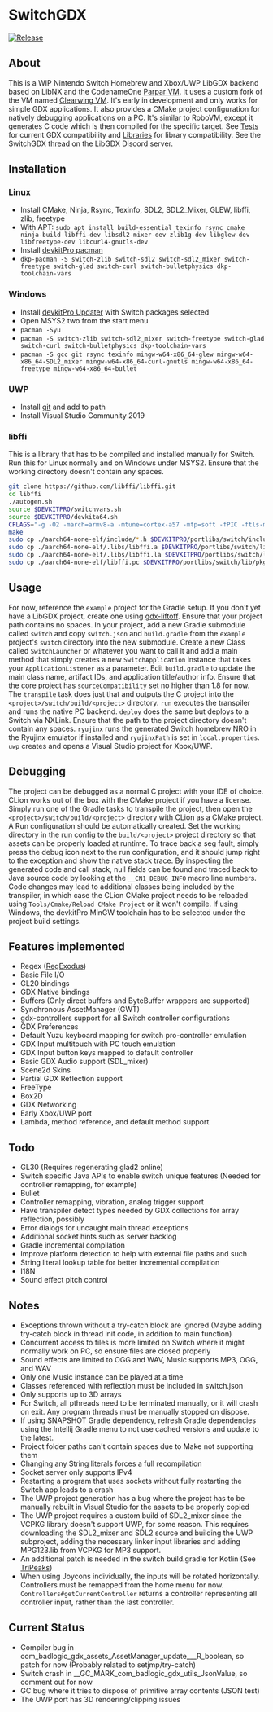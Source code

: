 # SwitchGDX
[![Release](https://jitpack.io/v/com.thelogicmaster/switch-gdx.svg)](https://jitpack.io/#com.thelogicmaster/switch-gdx)

## About
This is a WIP Nintendo Switch Homebrew and Xbox/UWP LibGDX backend based on LibNX and the CodenameOne [Parpar VM](https://github.com/codenameone/CodenameOne/tree/master/vm). 
It uses a custom fork of the VM named [Clearwing VM](https://github.com/TheLogicMaster/clearwing-vm).
It's early in development and only works for simple GDX applications. It also provides a CMake project configuration for natively debugging applications 
on a PC. It's similar to RoboVM, except it generates C code which is then compiled for the specific target. See [Tests](TESTS.md)
for current GDX compatibility and [Libraries](LIBRARIES.md) for library compatibility. 
See the SwitchGDX [thread](https://discord.com/channels/348229412858101762/965372515285352468) on the LibGDX Discord server.

## Installation

### Linux
- Install CMake, Ninja, Rsync, Texinfo, SDL2, SDL2_Mixer, GLEW, libffi, zlib, freetype
- With APT: `sudo apt install build-essential texinfo rsync cmake ninja-build libffi-dev libsdl2-mixer-dev zlib1g-dev libglew-dev libfreetype-dev libcurl4-gnutls-dev`
- Install [devkitPro pacman](https://github.com/devkitPro/pacman/releases/tag/v1.0.2)
- `dkp-pacman -S switch-zlib switch-sdl2 switch-sdl2_mixer switch-freetype switch-glad switch-curl switch-bulletphysics dkp-toolchain-vars`

### Windows
- Install [devkitPro Updater](https://github.com/devkitPro/installer/releases/latest) with Switch packages selected
- Open MSYS2 two from the start menu
- `pacman -Syu`
- `pacman -S switch-zlib switch-sdl2_mixer switch-freetype switch-glad switch-curl switch-bulletphysics dkp-toolchain-vars`
- `pacman -S gcc git rsync texinfo mingw-w64-x86_64-glew mingw-w64-x86_64-SDL2_mixer mingw-w64-x86_64-curl-gnutls mingw-w64-x86_64-freetype mingw-w64-x86_64-bullet`

### UWP
- Install [git](https://git-scm.com/downloads) and add to path
- Install Visual Studio Community 2019

### libffi
This is a library that has to be compiled and installed manually for Switch. Run this for Linux normally and on Windows under 
MSYS2. Ensure that the working directory doesn't contain any spaces.
``` bash
git clone https://github.com/libffi/libffi.git
cd libffi
./autogen.sh
source $DEVKITPRO/switchvars.sh
source $DEVKITPRO/devkita64.sh
CFLAGS="-g -O2 -march=armv8-a -mtune=cortex-a57 -mtp=soft -fPIC -ftls-model=local-exec" CHOST=aarch64-none-elf ./configure --prefix="$DEVKITPRO/portlibs/switch" --host=aarch64-none-elf
make
sudo cp ./aarch64-none-elf/include/*.h $DEVKITPRO/portlibs/switch/include/
sudo cp ./aarch64-none-elf/.libs/libffi.a $DEVKITPRO/portlibs/switch/lib
sudo cp ./aarch64-none-elf/.libs/libffi.la $DEVKITPRO/portlibs/switch/lib
sudo cp ./aarch64-none-elf/libffi.pc $DEVKITPRO/portlibs/switch/lib/pkgconfig/
```

## Usage
For now, reference the `example` project for the Gradle setup. If you don't yet have a LibGDX project, create one using 
[gdx-liftoff](https://github.com/tommyettinger/gdx-liftoff). Ensure that your project path contains
no spaces. In your project, add a new Gradle submodule called `switch` and
copy `switch.json` and `build.gradle` from the `example` project's `switch` directory into the new submodule. Create a new Class called 
`SwitchLauncher` or whatever you want to call it and add a main method that simply creates a new `SwitchApplication` instance
that takes your `ApplicationListener` as a parameter. Edit `build.gradle` to update the main class name, artifact IDs, and
application title/author info. 
Ensure that the core project has `sourceCompatibility` set no higher than 1.8 for now.
The `transpile` task does just that and outputs the C project into the `<project>/switch/build/<project>` directory. `run` executes
the transpiler and runs the native PC backend. `deploy` does the same but deploys to a Switch via NXLink. Ensure that the path
to the project directory doesn't contain any spaces. `ryujinx` runs the generated Switch homebrew NRO in the Ryujinx 
emulator if installed and `ryujinxPath` is set in `local.properties`. `uwp` creates and opens a Visual Studio project
for Xbox/UWP.

## Debugging
The project can be debugged as a normal C project with your IDE of choice. CLion works out of the box with
the CMake project if you have a license. Simply run one of the Gradle tasks to transpile the project, then
open the `<project>/switch/build/<project>` directory with CLion as a CMake project. A Run configuration should be automatically created. 
Set the working directory in the run config to the `build/<project>` project directory so that assets
can be properly loaded at runtime. To trace back a seg fault, simply press the debug icon next to the run
configuration, and it should jump right to the exception and show the native stack trace. By inspecting the
generated code and call stack, null fields can be found and traced back to Java source code by looking at the
`__CN1_DEBUG_INFO` macro line numbers. Code changes may lead to additional classes being included by the transpiler, in which case
the CLion CMake project needs to be reloaded using `Tools/Cmake/Reload CMake Project` or it won't compile.
If using Windows, the devkitPro MinGW toolchain has to be selected under the project build settings.

## Features implemented
- Regex ([RegExodus](https://github.com/tommyettinger/RegExodus))
- Basic File I/O
- GL20 bindings
- GDX Native bindings
- Buffers (Only direct buffers and ByteBuffer wrappers are supported)
- Synchronous AssetManager (GWT)
- gdx-controllers support for all Switch controller configurations
- GDX Preferences
- Default Yuzu keyboard mapping for switch pro-controller emulation
- GDX Input multitouch with PC touch emulation
- GDX Input button keys mapped to default controller
- Basic GDX Audio support (SDL_mixer)
- Scene2d Skins
- Partial GDX Reflection support
- FreeType
- Box2D
- GDX Networking
- Early Xbox/UWP port
- Lambda, method reference, and default method support

## Todo
- GL30 (Requires regenerating glad2 online)
- Switch specific Java APIs to enable switch unique features (Needed for controller remapping, for example)
- Bullet
- Controller remapping, vibration, analog trigger support
- Have transpiler detect types needed by GDX collections for array reflection, possibly
- Error dialogs for uncaught main thread exceptions
- Additional socket hints such as server backlog
- Gradle incremental compilation
- Improve platform detection to help with external file paths and such
- String literal lookup table for better incremental compilation
- I18N
- Sound effect pitch control

## Notes
- Exceptions thrown without a try-catch block are ignored (Maybe adding try-catch block in thread init code, in addition to main function)
- Concurrent access to files is more limited on Switch where it might normally work on PC, so ensure files are closed properly
- Sound effects are limited to OGG and WAV, Music supports MP3, OGG, and WAV
- Only one Music instance can be played at a time
- Classes referenced with reflection must be included in switch.json
- Only supports up to 3D arrays
- For Switch, all pthreads need to be terminated manually, or it will crash on exit. Any program threads must be manually stopped on dispose.
- If using SNAPSHOT Gradle dependency, refresh Gradle dependencies using the Intellij Gradle menu to not use cached versions and update to the latest.
- Project folder paths can't contain spaces due to Make not supporting them
- Changing any String literals forces a full recompilation
- Socket server only supports IPv4
- Restarting a program that uses sockets without fully restarting the Switch app leads to a crash
- The UWP project generation has a bug where the project has to be manually rebuilt in Visual Studio for the assets to be properly copied
- The UWP project requires a custom build of SDL2_mixer since the VCPKG library doesn't support UWP, for some reason. 
This requires downloading the SDL2_mixer and SDL2 source and building the UWP subproject, adding the necessary linker input libraries
and adding MPG123.lib from VCPKG for MP3 support. 
- An additional patch is needed in the switch build.gradle for Kotlin (See [TriPeaks](https://github.com/TheLogicMaster/tripeaks-switchgdx))
- When using Joycons individually, the inputs will be rotated horizontally. Controllers must be remapped from the home menu for now. 
`Controllers#getCurrentController` returns a controller representing all controller input, rather than the last controller.

## Current Status
- Compiler bug in com_badlogic_gdx_assets_AssetManager_update___R_boolean, so patch for now (Probably related to setjmp/try-catch)
- Switch crash in __GC_MARK_com_badlogic_gdx_utils_JsonValue, so comment out for now
- GC bug where it tries to dispose of primitive array contents (JSON test)
- The UWP port has 3D rendering/clipping issues
